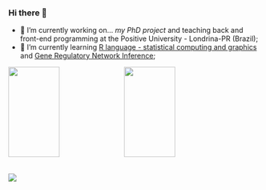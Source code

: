 ### Hi there 👋

<!--
**costasilvati/costasilvati** is a ✨ _special_ ✨ repository because its `README.md` (this file) appears on your GitHub profile.
-->

- 🔭 I’m currently working on... *my PhD project* and teaching back and front-end programming at the Positive University - Londrina-PR (Brazil);
- 🌱 I’m currently learning [R language - statistical computing and graphics](https://www.r-project.org/) and [Gene Regulatory Network Inference](https://campusvirtual.fiocruz.br/gestordecursos/mod_hotsite/grn);

<div >
<img  height="180em" width="45%" src="https://github-readme-stats.vercel.app/api?username=costasilvati&show_icons=true">
<img  height="180em" width="45%" src="https://github-readme-stats.vercel.app/api/top-langs/?username=costasilvati&layout=compact">
 </div>
  
  ##
 
<div> 
 <a href="www.linkedin.com/in/julianacostasilva" target="_blank"><img src="https://img.shields.io/badge/-LinkedIn-%230077B5?style=for-the-badge&logo=linkedin&logoColor=white" target="_blank"></a>
</div>
